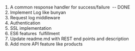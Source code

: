  1. A common response handler for success/failure  -- DONE 
 2. Implement Log like bunyan  
 3. Request log middleware 
 4. Authentication
 4. SSL implementation  
 5. ES6 features  fulfillment 
 6. Update readme.md with REST end points and description  
 7. Add more API feature like products